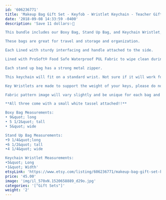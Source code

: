 ```yaml
---
id: '606236771'
title: 'Makeup Bag Gift Set - Keyfob - Wristlet Keychain - Teacher Gift - Gift for Teacher -Keychain Gift - Gift Ideas - Makeup Bag'
date: '2018-09-08 14:33:59 -0400'
description: 'Save 11 dollars✨🎉

This bundle includes our Boxy Bag, Stand Up Bag, and Keychain Wristlet, perfect gift!!

These bags are great for travel and storage and organization.

Each Lined with sturdy interfacing and handle attached to the side.

Lined with ProSoft® Food Safe Waterproof PUL Fabric to wipe clean during use. 

Each stand up bag has a strong metal zipper. 

This keychain will fit on a standard wrist. Not sure if it will work for you? Our Key Wristlets are made with a 12&quot; long piece of fabric, folded in half to create the look.

Key Wristlets are made to support the weight of your keys, please do not use this as a support for a purse or anything heavier than the average keychain.

Fabric pattern image will vary slightly and be unique for each bag and keychain.

**All three come with a small white tassel attached!!**

Boxy Bag Measurements:
• 9&quot; long
• 5 1/2&quot; tall
• 5&quot; wide

Stand Up Bag Measurements:
•9 1/4&quot;long
•6 1/2&quot; tall
•4 1/4&quot; wide

Keychain Wristlet Measurements:
•5&quot; Long 
•1&quot; Width'
etsyLink: 'https://www.etsy.com/listing/606236771/makeup-bag-gift-set-keyfob-wristlet?utm_source=synctostaticsite&utm_medium=api&utm_campaign=api'
price: '45.00'
image: 'img/il_570xN.1520658889_d29o.jpg'
categories: '["Gift Sets"]'
weight: '2'
---
```


